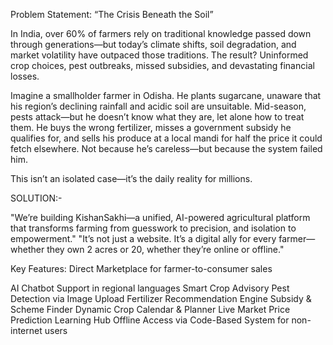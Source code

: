 Problem Statement: “The Crisis Beneath the Soil”

In India, over 60% of farmers rely on traditional knowledge passed down through generations—but today’s climate shifts, soil degradation, and market volatility have outpaced those traditions. The result? Uninformed crop choices, pest outbreaks, missed subsidies, and devastating financial losses.

Imagine a smallholder farmer in Odisha. He plants sugarcane, unaware that his region’s declining rainfall and acidic soil are unsuitable. Mid-season, pests attack—but he doesn’t know what they are, let alone how to treat them. He buys the wrong fertilizer, misses a government subsidy he qualifies for, and sells his produce at a local mandi for half the price it could fetch elsewhere. Not because he’s careless—but because the system failed him.

This isn’t an isolated case—it’s the daily reality for millions.

SOLUTION:-

"We’re building KishanSakhi—a unified, AI-powered agricultural platform that transforms farming from guesswork to precision, and isolation to empowerment."
"It’s not just a website. It’s a digital ally for every farmer—whether they own 2 acres or 20, whether they’re online or offline."

Key Features:
Direct Marketplace for farmer-to-consumer sales

AI Chatbot Support in regional languages
Smart Crop Advisory
Pest Detection via Image Upload
Fertilizer Recommendation Engine
Subsidy & Scheme Finder
Dynamic Crop Calendar & Planner
Live Market Price Prediction
Learning Hub
Offline Access via Code-Based System for non-internet users
